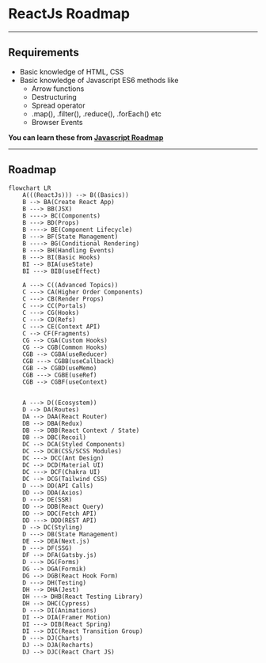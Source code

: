 # ReactJs Roadmap
----------------
## Requirements

- Basic knowledge of HTML, CSS
- Basic knowledge of Javascript ES6 methods like
    - Arrow functions
    - Destructuring
    - Spread operator
    - .map(), .filter(), .reduce(), .forEach() etc
    - Browser Events

**You can learn these from [Javascript Roadmap](/Javascript/Readme.md)**

----------------
## Roadmap

```mermaid
flowchart LR
    A(((ReactJs))) --> B((Basics))
    B --> BA(Create React App)
    B ---> BB(JSX)
    B ----> BC(Components)
    B ---> BD(Props)
    B ----> BE(Component Lifecycle)
    B ---> BF(State Management)
    B ----> BG(Conditional Rendering)
    B ---> BH(Handling Events)
    B ---> BI(Basic Hooks)
    BI --> BIA(useState)
    BI ---> BIB(useEffect)

    A ---> C((Advanced Topics))
    C ---> CA(Higher Order Components)
    C ---> CB(Render Props)
    C ---> CC(Portals)
    C ---> CG(Hooks)
    C ---> CD(Refs)
    C ---> CE(Context API)
    C --> CF(Fragments)
    CG --> CGA(Custom Hooks)
    CG --> CGB(Common Hooks)
    CGB --> CGBA(useReducer)
    CGB ---> CGBB(useCallback)
    CGB --> CGBD(useMemo)
    CGB ---> CGBE(useRef)
    CGB --> CGBF(useContext)


    A ---> D((Ecosystem))
    D --> DA(Routes)
    DA --> DAA(React Router)
    DB --> DBA(Redux)
    DB --> DBB(React Context / State)
    DB --> DBC(Recoil)
    DC --> DCA(Styled Components)
    DC --> DCB(CSS/SCSS Modules)
    DC ---> DCC(Ant Design)
    DC --> DCD(Material UI)
    DC ---> DCF(Chakra UI)
    DC --> DCG(Tailwind CSS)
    D ---> DD(API Calls)
    DD --> DDA(Axios)
    D ---> DE(SSR)
    DD --> DDB(React Query)
    DD --> DDC(Fetch API)
    DD ---> DDD(REST API)
    D --> DC(Styling)
    D ---> DB(State Management)
    DE --> DEA(Next.js)
    D ---> DF(SSG)
    DF --> DFA(Gatsby.js)
    D ---> DG(Forms)
    DG --> DGA(Formik)
    DG --> DGB(React Hook Form)
    D ---> DH(Testing)
    DH --> DHA(Jest)
    DH ---> DHB(React Testing Library)
    DH --> DHC(Cypress)
    D ---> DI(Animations)
    DI --> DIA(Framer Motion)
    DI ---> DIB(React Spring)
    DI --> DIC(React Transition Group)
    D ---> DJ(Charts)
    DJ --> DJA(Recharts)
    DJ --> DJC(React Chart JS)
    




    


    


```